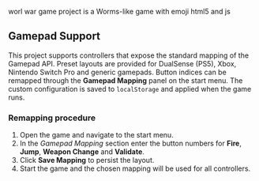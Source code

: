 worl war game project is a Worms-like game with emoji
html5 and js

## Gamepad Support

This project supports controllers that expose the standard mapping of the
Gamepad API. Preset layouts are provided for DualSense (PS5), Xbox,
Nintendo Switch Pro and generic gamepads. Button indices can be remapped
through the **Gamepad Mapping** panel on the start menu. The custom
configuration is saved to `localStorage` and applied when the game runs.

### Remapping procedure

1. Open the game and navigate to the start menu.
2. In the *Gamepad Mapping* section enter the button numbers for **Fire**,
   **Jump**, **Weapon Change** and **Validate**.
3. Click **Save Mapping** to persist the layout.
4. Start the game and the chosen mapping will be used for all controllers.
